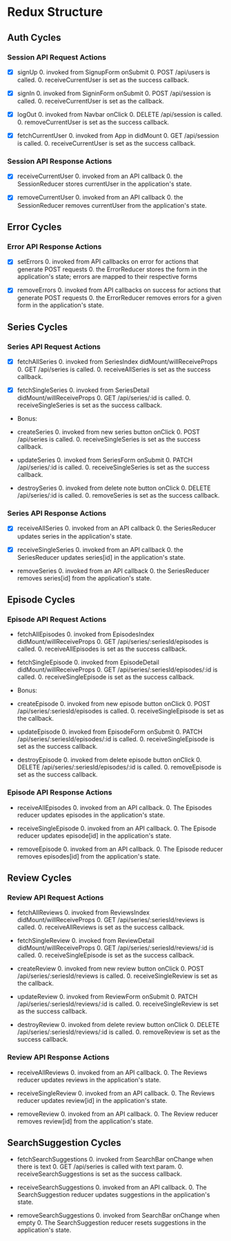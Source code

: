 # Redux Structure

## Auth Cycles

### Session API Request Actions

- [X] signUp
  0. invoked from SignupForm onSubmit
  0. POST /api/users is called.
  0. receiveCurrentUser is set as the success callback.

- [X] signIn
  0. invoked from SigninForm onSubmit
  0. POST /api/session is called.
  0. receiveCurrentUser is set as the callback.

- [X] logOut
  0. invoked from Navbar onClick
  0. DELETE /api/session is called.
  0. removeCurrentUser is set as the success callback.

- [X] fetchCurrentUser
  0. invoked from App in didMount
  0. GET /api/session is called.
  0. receiveCurrentUser is set as the success callback.

### Session API Response Actions

- [X] receiveCurrentUser
  0. invoked from an API callback
  0. the SessionReducer stores currentUser in the application's state.

- [X] removeCurrentUser
  0. invoked from an API callback
  0. the SessionReducer removes currentUser from the application's state.

## Error Cycles

### Error API Response Actions

- [X] setErrors
  0. invoked from API callbacks on error for actions that generate POST requests
  0. the ErrorReducer stores the form in the application's state; errors are mapped to their respective forms

- [X] removeErrors
  0. invoked from API callbacks on success for actions that generate POST requests
  0. the ErrorReducer removes errors for a given form in the application's state.

## Series Cycles

### Series API Request Actions

- [X] fetchAllSeries
  0. invoked from SeriesIndex didMount/willReceiveProps
  0. GET /api/series is called.
  0. receiveAllSeries is set as the success callback.

- [X] fetchSingleSeries
  0. invoked from SeriesDetail didMount/willReceiveProps
  0. GET /api/series/:id is called.
  0. receiveSingleSeries is set as the success callback.

- Bonus:
* createSeries
  0. invoked from new series button onClick
  0. POST /api/series is called.
  0. receiveSingleSeries is set as the success callback.

* updateSeries
  0. invoked from SeriesForm onSubmit
  0. PATCH /api/series/:id is called.
  0. receiveSingleSeries is set as the success callback.

* destroySeries
  0. invoked from delete note button onClick
  0. DELETE /api/series/:id is called.
  0. removeSeries is set as the success callback.

### Series API Response Actions

- [X] receiveAllSeries
  0. invoked from an API callback
  0. the SeriesReducer updates series in the application's state.

- [X] receiveSingleSeries
  0. invoked from an API callback
  0. the SeriesReducer updates series[id] in the application's state.

* removeSeries
  0. invoked from an API callback
  0. the SeriesReducer removes series[id] from the application's state.

## Episode Cycles

### Episode API Request Actions

* fetchAllEpisodes
  0. invoked from EpisodesIndex didMount/willReceiveProps
  0. GET /api/series/:seriesId/episodes is called.
  0. receiveAllEpisodes is set as the success callback.

* fetchSingleEpisode
  0. invoked from EpisodeDetail didMount/willReceiveProps
  0. GET /api/series/:seriesId/episodes/:id is called.
  0. receiveSingleEpisode is set as the success callback.

- Bonus:
* createEpisode
  0. invoked from new episode button onClick
  0. POST /api/series/:seriesId/episodes is called.
  0. receiveSingleEpisode is set as the callback.

* updateEpisode
  0. invoked from EpisodeForm onSubmit
  0. PATCH /api/series/:seriesId/episodes/:id is called.
  0. receiveSingleEpisode is set as the success callback.

* destroyEpisode
  0. invoked from delete episode button onClick
  0. DELETE /api/series/:seriesId/episodes/:id is called.
  0. removeEpisode is set as the success callback.

### Episode API Response Actions

* receiveAllEpisodes
  0. invoked from an API callback.
  0. The Episodes reducer updates episodes in the application's state.

* receiveSingleEpisode
  0. invoked from an API callback.
  0. The Episode reducer updates episode[id] in the application's state.

* removeEpisode
  0. invoked from an API callback.
  0. The Episode reducer removes episodes[id] from the application's state.

## Review Cycles

### Review API Request Actions

* fetchAllReviews
  0. invoked from ReviewsIndex didMount/willReceiveProps
  0. GET /api/series/:seriesId/reviews is called.
  0. receiveAllReviews is set as the success callback.

* fetchSingleReview
  0. invoked from ReviewDetail didMount/willReceiveProps
  0. GET /api/series/:seriesId/reviews/:id is called.
  0. receiveSingleEpisode is set as the success callback.

* createReview
  0. invoked from new review button onClick
  0. POST /api/series/:seriesId/reviews is called.
  0. receiveSingleReview is set as the callback.

* updateReview
  0. invoked from ReviewForm onSubmit
  0. PATCH /api/series/:seriesId/reviews/:id is called.
  0. receiveSingleReview is set as the success callback.

* destroyReview
  0. invoked from delete review button onClick
  0. DELETE /api/series/:seriesId/reviews/:id is called.
  0. removeReview is set as the success callback.

### Review API Response Actions

* receiveAllReviews
  0. invoked from an API callback.
  0. The Reviews reducer updates reviews in the application's state.

* receiveSingleReview
  0. invoked from an API callback.
  0. The Reviews reducer updates review[id] in the application's state.

* removeReview
  0. invoked from an API callback.
  0. The Review reducer removes review[id] from the application's state.

## SearchSuggestion Cycles

* fetchSearchSuggestions
  0. invoked from SearchBar onChange when there is text
  0. GET /api/series is called with text param.
  0. receiveSearchSuggestions is set as the success callback.

* receiveSearchSuggestions
  0. invoked from an API callback.
  0. The SearchSuggestion reducer updates suggestions in the application's state.

* removeSearchSuggestions
  0. invoked from SearchBar onChange when empty
  0. The SearchSuggestion reducer resets suggestions in the application's state.
